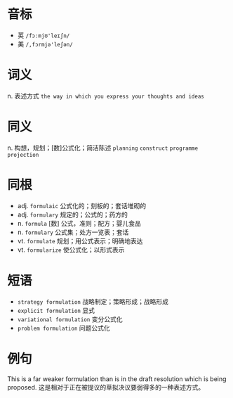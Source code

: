 # 音标

- 英 `/fɔːmjʊ'leɪʃn/`
- 美 `/,fɔrmjə'leʃən/`

# 词义

n. 表述方式
`the way in which you express your thoughts and ideas`

# 同义

n. 构想，规划；[数]公式化；简洁陈述
`planning` `construct` `programme` `projection`

# 同根

- adj. `formulaic` 公式化的；刻板的；套话堆砌的
- adj. `formulary` 规定的；公式的；药方的
- n. `formula` [数] 公式，准则；配方；婴儿食品
- n. `formulary` 公式集；处方一览表；套话
- vt. `formulate` 规划；用公式表示；明确地表达
- vt. `formularize` 使公式化；以形式表示

# 短语

- `strategy formulation` 战略制定；策略形成；战略形成
- `explicit formulation` 显式
- `variational formulation` 变分公式化
- `problem formulation` 问题公式化

# 例句

This is a far weaker formulation than is in the draft resolution which is being proposed.
这是相对于正在被提议的草拟决议要弱得多的一种表述方式。


